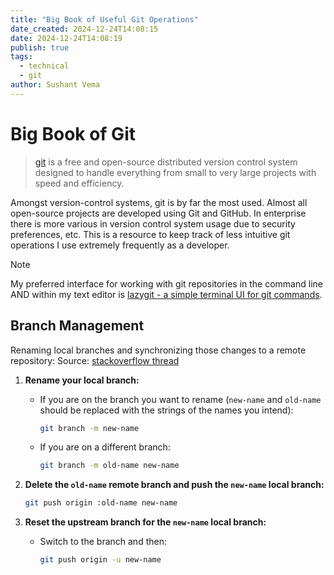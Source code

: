 ```yaml
---
title: "Big Book of Useful Git Operations"
date_created: 2024-12-24T14:08:15
date: 2024-12-24T14:08:19
publish: true
tags:
  - technical
  - git
author: Sushant Vema
---
```


# Big Book of Git

> [git](https://git-scm.com/) is a free and open-source distributed version control system designed to handle everything from small to very large projects with speed and efficiency.

Amongst version-control systems, git is by far the most used. Almost all open-source projects are developed using Git and GitHub. In enterprise there is more various in version control system usage due to security preferences, etc. This is a resource to keep track of less intuitive git operations I use extremely frequently as a developer.

> [!NOTE]
> My preferred interface for working with git repositories in the command line AND within my text editor is [lazygit - a simple terminal UI for git commands](https://github.com/jesseduffield/lazygit).

## Branch Management

Renaming local branches and synchronizing those changes to a remote repository:
Source: [stackoverflow thread](https://stackoverflow.com/questions/30590083/git-how-to-rename-a-branch-both-local-and-remote)

1. **Rename your local branch:**

   - If you are on the branch you want to rename (`new-name` and `old-name` should be replaced with the strings of the names you intend):

     ```bash
     git branch -m new-name
     ```

   - If you are on a different branch:

     ```bash
     git branch -m old-name new-name
     ```

2. **Delete the `old-name` remote branch and push the `new-name` local branch:**

   ```bash
   git push origin :old-name new-name
   ```

3. **Reset the upstream branch for the `new-name` local branch:**

   - Switch to the branch and then:

     ```bash
     git push origin -u new-name
     ```
